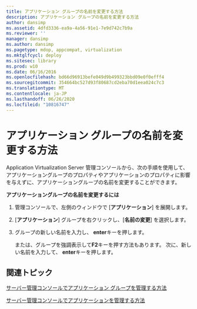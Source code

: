```yaml
---
title: アプリケーション グループの名前を変更する方法
description: アプリケーション グループの名前を変更する方法
author: dansimp
ms.assetid: 4dfd3336-ea9a-4a56-91e1-7e9d742c7b9a
ms.reviewer: ''
manager: dansimp
ms.author: dansimp
ms.pagetype: mdop, appcompat, virtualization
ms.mktglfcycl: deploy
ms.sitesec: library
ms.prod: w10
ms.date: 06/16/2016
ms.openlocfilehash: bd66d96913befe049d9b499323bbd09e0f0efff4
ms.sourcegitcommit: 354664bc527d93f80687cd2eba70d1eea024c7c3
ms.translationtype: MT
ms.contentlocale: ja-JP
ms.lasthandoff: 06/26/2020
ms.locfileid: "10816747"
---
```

# アプリケーション グループの名前を変更する方法


Application Virtualization Server 管理コンソールから、次の手順を使用して、アプリケーショングループのプロパティやアプリケーションのプロパティに影響を与えずに、アプリケーショングループの名前を変更することができます。

**アプリケーショングループの名前を変更するには**

1.  管理コンソールで、左側のウィンドウで [**アプリケーション**] を展開します。

2.  [**アプリケーション**] グループを右クリックし、[**名前の変更**] を選択します。

3.  グループの新しい名前を入力し、 **enter**キーを押します。

    または、グループを強調表示して**F2**キーを押す方法もあります。 次に、新しい名前を入力して、 **enter**キーを押します。

## 関連トピック


[サーバー管理コンソールでアプリケーション グループを管理する方法](how-to-manage-application-groups-in-the-server-management-console.md)

[サーバー管理コンソールでアプリケーションを管理する方法](how-to-manage-applications-in-the-server-management-console.md)

 

 





